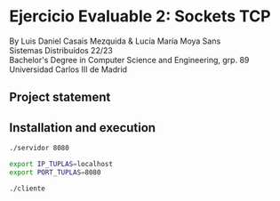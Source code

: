 # Ejercicio Evaluable 2: Sockets TCP
By Luis Daniel Casais Mezquida & Lucía María Moya Sans  
Sistemas Distribuídos 22/23  
Bachelor's Degree in Computer Science and Engineering, grp. 89  
Universidad Carlos III de Madrid

## Project statement



## Installation and execution
```bash
./servidor 8080
```

```bash
export IP_TUPLAS=localhost
export PORT_TUPLAS=8080

./cliente
```